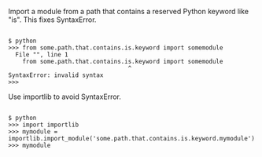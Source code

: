 <p>Import a module from a path that contains a reserved Python keyword like "is". This fixes SyntaxError.</p>

<code name="python">
$ python
>>> from some.path.that.contains.is.keyword import somemodule
  File "<stdin>", line 1
    from some.path.that.contains.is.keyword import somemodule
                                  ^
SyntaxError: invalid syntax
>>> 
</code>

<p>Use importlib to avoid SyntaxError.</p>

<code name="python">
$ python
>>> import importlib
>>> mymodule = importlib.import_module('some.path.that.contains.is.keyword.mymodule')
>>> mymodule
<module 'some.path.that.contains.is.keyword.mymodule' from 'some/path/that/contains/is/keyword/mymodule.pyc'>
</code>